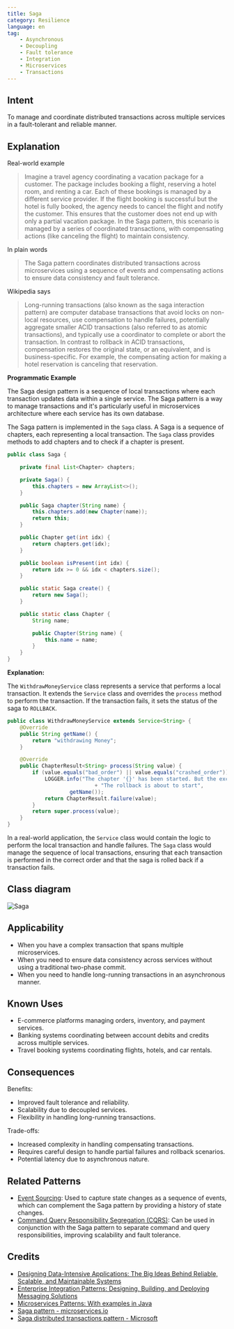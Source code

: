 ```yaml
---
title: Saga
category: Resilience
language: en
tag:
    - Asynchronous
    - Decoupling
    - Fault tolerance
    - Integration
    - Microservices
    - Transactions
---
```


## Intent

To manage and coordinate distributed transactions across multiple services in a fault-tolerant and reliable manner.

## Explanation

Real-world example

> Imagine a travel agency coordinating a vacation package for a customer. The package includes booking a flight, reserving a hotel room, and renting a car. Each of these bookings is managed by a different service provider. If the flight booking is successful but the hotel is fully booked, the agency needs to cancel the flight and notify the customer. This ensures that the customer does not end up with only a partial vacation package. In the Saga pattern, this scenario is managed by a series of coordinated transactions, with compensating actions (like canceling the flight) to maintain consistency.

In plain words

> The Saga pattern coordinates distributed transactions across microservices using a sequence of events and compensating actions to ensure data consistency and fault tolerance.

Wikipedia says

> Long-running transactions (also known as the saga interaction pattern) are computer database transactions that avoid locks on non-local resources, use compensation to handle failures, potentially aggregate smaller ACID transactions (also referred to as atomic transactions), and typically use a coordinator to complete or abort the transaction. In contrast to rollback in ACID transactions, compensation restores the original state, or an equivalent, and is business-specific. For example, the compensating action for making a hotel reservation is canceling that reservation.

**Programmatic Example**

The Saga design pattern is a sequence of local transactions where each transaction updates data within a single service. The Saga pattern is a way to manage transactions and it's particularly useful in microservices architecture where each service has its own database.

The Saga pattern is implemented in the `Saga` class. A Saga is a sequence of chapters, each representing a local transaction. The `Saga` class provides methods to add chapters and to check if a chapter is present.

```java
public class Saga {

    private final List<Chapter> chapters;

    private Saga() {
        this.chapters = new ArrayList<>();
    }

    public Saga chapter(String name) {
        this.chapters.add(new Chapter(name));
        return this;
    }

    public Chapter get(int idx) {
        return chapters.get(idx);
    }

    public boolean isPresent(int idx) {
        return idx >= 0 && idx < chapters.size();
    }

    public static Saga create() {
        return new Saga();
    }

    public static class Chapter {
        String name;

        public Chapter(String name) {
            this.name = name;
        }
    }
}
```

**Explanation:**

The `WithdrawMoneyService` class represents a service that performs a local transaction. It extends the `Service` class and overrides the `process` method to perform the transaction. If the transaction fails, it sets the status of the saga to `ROLLBACK`.

```java
public class WithdrawMoneyService extends Service<String> {
    @Override
    public String getName() {
        return "withdrawing Money";
    }

    @Override
    public ChapterResult<String> process(String value) {
        if (value.equals("bad_order") || value.equals("crashed_order")) {
            LOGGER.info("The chapter '{}' has been started. But the exception has been raised."
                            + "The rollback is about to start",
                    getName());
            return ChapterResult.failure(value);
        }
        return super.process(value);
    }
}
```

In a real-world application, the `Service` class would contain the logic to perform the local transaction and handle failures. The `Saga` class would manage the sequence of local transactions, ensuring that each transaction is performed in the correct order and that the saga is rolled back if a transaction fails.

## Class diagram

![Saga](./etc/saga.urm.png "Saga pattern class diagram")

## Applicability

* When you have a complex transaction that spans multiple microservices.
* When you need to ensure data consistency across services without using a traditional two-phase commit.
* When you need to handle long-running transactions in an asynchronous manner.

## Known Uses

* E-commerce platforms managing orders, inventory, and payment services.
* Banking systems coordinating between account debits and credits across multiple services.
* Travel booking systems coordinating flights, hotels, and car rentals.

## Consequences

Benefits:

* Improved fault tolerance and reliability.
* Scalability due to decoupled services.
* Flexibility in handling long-running transactions.

Trade-offs:

* Increased complexity in handling compensating transactions.
* Requires careful design to handle partial failures and rollback scenarios.
* Potential latency due to asynchronous nature.

## Related Patterns

* [Event Sourcing](https://java-design-patterns.com/patterns/event-sourcing/): Used to capture state changes as a sequence of events, which can complement the Saga pattern by providing a history of state changes.
* [Command Query Responsibility Segregation (CQRS)](https://java-design-patterns.com/patterns/cqrs/): Can be used in conjunction with the Saga pattern to separate command and query responsibilities, improving scalability and fault tolerance.

## Credits

* [Designing Data-Intensive Applications: The Big Ideas Behind Reliable, Scalable, and Maintainable Systems](https://amzn.to/3y6yv1z)
* [Enterprise Integration Patterns: Designing, Building, and Deploying Messaging Solutions](https://amzn.to/3WcFVui)
* [Microservices Patterns: With examples in Java](https://amzn.to/3UyWD5O)
* [Saga pattern - microservices.io](https://microservices.io/patterns/data/saga.html)
* [Saga distributed transactions pattern - Microsoft](https://docs.microsoft.com/en-us/azure/architecture/reference-architectures/saga/saga)
